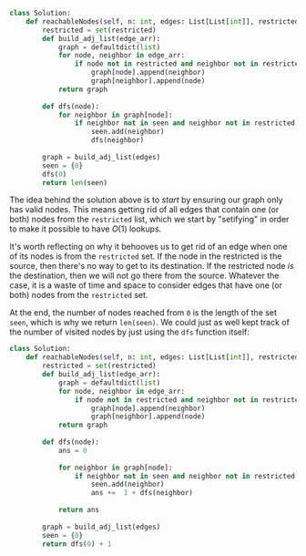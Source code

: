 ```python
class Solution:
    def reachableNodes(self, n: int, edges: List[List[int]], restricted: List[int]) -> int:
        restricted = set(restricted)
        def build_adj_list(edge_arr):
            graph = defaultdict(list)
            for node, neighbor in edge_arr:
                if node not in restricted and neighbor not in restricted:
                    graph[node].append(neighbor)
                    graph[neighbor].append(node)
            return graph
        
        def dfs(node):
            for neighbor in graph[node]:
                if neighbor not in seen and neighbor not in restricted:
                    seen.add(neighbor)
                    dfs(neighbor)
            
        graph = build_adj_list(edges)
        seen = {0}
        dfs(0)
        return len(seen)
```

The idea behind the solution above is to *start* by ensuring our graph only has valid nodes. This means getting rid of all edges that contain one (or both) nodes from the `restricted` list, which we start by "setifying" in order to make it possible to have $O(1)$ lookups.

It's worth reflecting on why it behooves us to get rid of an edge when one of its nodes is from the `restricted` set. If the node in the restricted is the source, then there's no way to get to its destination. If the restricted node *is* the destination, then we will not go there from the source. Whatever the case, it is a waste of time and space to consider edges that have one (or both) nodes from the `restricted` set. 

At the end, the number of nodes reached from `0` is the length of the set `seen`, which is why we return `len(seen)`. We could just as well kept track of the number of visited nodes by just using the `dfs` function itself:

```python
class Solution:
    def reachableNodes(self, n: int, edges: List[List[int]], restricted: List[int]) -> int:
        restricted = set(restricted)
        def build_adj_list(edge_arr):
            graph = defaultdict(list)
            for node, neighbor in edge_arr:
                if node not in restricted and neighbor not in restricted:
                    graph[node].append(neighbor)
                    graph[neighbor].append(node)
            return graph
        
        def dfs(node):
            ans = 0
            
            for neighbor in graph[node]:
                if neighbor not in seen and neighbor not in restricted:
                    seen.add(neighbor)
                    ans +=  1 + dfs(neighbor)
                    
            return ans
            
        graph = build_adj_list(edges)
        seen = {0}
        return dfs(0) + 1
```